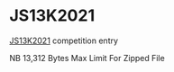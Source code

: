 # JS13K2021
[JS13K2021](https://js13kgames.com/) competition entry

NB 13,312 Bytes Max Limit For Zipped File
